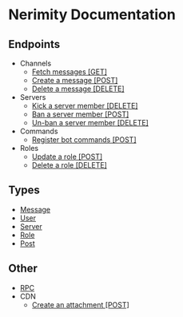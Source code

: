 # Nerimity Documentation

## Endpoints

- Channels
  - [Fetch messages [GET]](/endpoints/channels/FetchMessages.md)
  - [Create a message [POST]](/endpoints/channels/CreateMessage.md)
  - [Delete a message [DELETE]](/endpoints/channels/DeleteMessage.md)
- Servers
  - [Kick a server member [DELETE]](/endpoints/servers/KickMember.md)
  - [Ban a server member [POST]](/endpoints/servers/BanMember.md)
  - [Un-ban a server member [DELETE]](/endpoints/servers/UnbanMember.md)
- Commands
  - [Register bot commands [POST]](/endpoints/applications/RegisterBotCommand.md)
- Roles
  - [Update a role [POST]](/endpoints/roles/UpdateRole.md)
  - [Delete a role [DELETE]](/endpoints/roles/DeleteRole.md)

## Types

- [Message](/types/Message.md)
- [User](/types/User.md)
- [Server](/types/Server.md)
- [Role](/types/Role.md)
- [Post](/types/Post.md)

## Other

- [RPC](/rpc.md)
- CDN
  - [Create an attachment [POST]](/endpoints/cdn/CreateAttachment.md)
